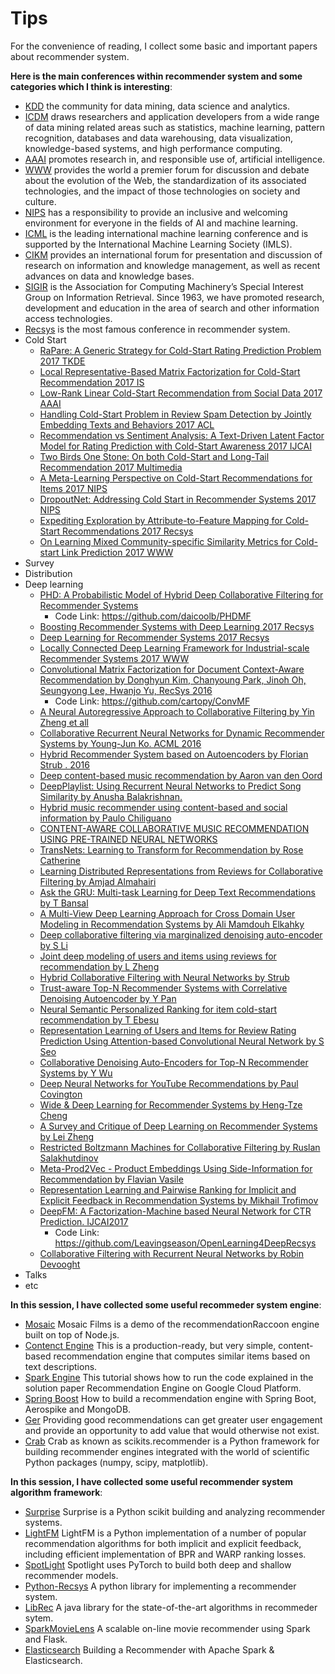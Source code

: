 # Tips
For the convenience of reading, I collect some basic and important papers about recommender system.

**Here is the main conferences within recommender system and some categories which I think is interesting**:
 - [KDD](http://www.kdd.org/) the community for data mining, data science and analytics.
 - [ICDM](http://www.cs.uvm.edu/~icdm/) draws researchers and application developers from a wide range of data mining related areas such as statistics, machine learning, pattern recognition, databases and data warehousing, data visualization, knowledge-based systems, and high performance computing. 
 - [AAAI](https://www.aaai.org/)  promotes research in, and responsible use of, artificial intelligence.
 - [WWW](http://www.iw3c2.org/) provides the world a premier forum for discussion and debate about the evolution of the Web, the standardization of its associated technologies, and the impact of those technologies on society and culture.
 - [NIPS](https://nips.cc/) has a responsibility to provide an inclusive and welcoming environment for everyone in the fields of AI and machine learning.
 - [ICML](https://icml.cc/) is the leading international machine learning conference and is supported by the International Machine Learning Society (IMLS).
 - [CIKM](http://www.cikmconference.org/) provides an international forum for presentation and discussion of research on information and knowledge management, as well as recent advances on data and knowledge bases.
 - [SIGIR](http://sigir.org/)  is the Association for Computing Machinery’s Special Interest Group on Information Retrieval. Since 1963, we have promoted research, development and education in the area of search and other information access technologies.
 - [Recsys](https://recsys.acm.org/) is the most famous conference in recommender system. 
 - Cold Start
   - [RaPare: A Generic Strategy for Cold-Start Rating Prediction Problem 2017 TKDE](https://dl.acm.org/citation.cfm?doid=3108148)
   - [Local Representative-Based Matrix Factorization for Cold-Start Recommendation 2017 IS](https://dl.acm.org/citation.cfm?doid=3108148)
   - [Low-Rank Linear Cold-Start Recommendation from Social Data 2017 AAAI](https://aaai.org/ocs/index.php/AAAI/AAAI17/paper/view/14828)
   - [Handling Cold-Start Problem in Review Spam Detection by Jointly Embedding Texts and Behaviors 2017 ACL](http://aclweb.org/anthology/P17-1034)
   - [Recommendation vs Sentiment Analysis: A Text-Driven Latent Factor Model for Rating Prediction with Cold-Start Awareness 2017 IJCAI](https://www.ijcai.org/proceedings/2017/382)
   - [Two Birds One Stone: On both Cold-Start and Long-Tail Recommendation 2017 Multimedia](https://dl.acm.org/citation.cfm?doid=3123266.3123316)
   - [A Meta-Learning Perspective on Cold-Start Recommendations for Items 2017 NIPS](http://papers.nips.cc/paper/7266-a-meta-learning-perspective-on-cold-start-recommendations-for-items)
   - [DropoutNet: Addressing Cold Start in Recommender Systems 2017 NIPS](http://papers.nips.cc/paper/7081-dropoutnet-addressing-cold-start-in-recommender-systems)
   - [Expediting Exploration by Attribute-to-Feature Mapping for Cold-Start Recommendations 2017 Recsys](https://dl.acm.org/citation.cfm?doid=3109859.3109880)
   - [On Learning Mixed Community-specific Similarity Metrics for Cold-start Link Prediction 2017 WWW](https://dl.acm.org/citation.cfm?doid=3041021.3054269)
 - Survey
 - Distribution
 - Deep learning
   - [PHD: A Probabilistic Model of Hybrid Deep Collaborative Filtering for Recommender Systems](http://www.acml-conf.org/2017/conference/accepted-papers/)
     - Code Link: https://github.com/daicoolb/PHDMF
   - [Boosting Recommender Systems with Deep Learning 2017 Recsys](https://dl.acm.org/citation.cfm?doid=3109859.3109926)
   - [Deep Learning for Recommender Systems 2017 Recsys](https://dl.acm.org/citation.cfm?doid=3109859.3109933)
   - [Locally Connected Deep Learning Framework for Industrial-scale Recommender Systems 2017 WWW](https://dl.acm.org/citation.cfm?doid=3041021.3054227)
   - [Convolutional Matrix Factorization for Document Context-Aware Recommendation by Donghyun Kim, Chanyoung Park, Jinoh Oh, Seungyong Lee, Hwanjo Yu, RecSys 2016](http://dm.postech.ac.kr/~cartopy/ConvMF/)
     - Code Link: https://github.com/cartopy/ConvMF
   - [A Neural Autoregressive Approach to Collaborative Filtering by Yin Zheng et all](http://proceedings.mlr.press/v48/zheng16.pdf)
   - [Collaborative Recurrent Neural Networks for Dynamic Recommender Systems by Young-Jun Ko. ACML 2016](http://proceedings.mlr.press/v63/ko101.pdf)
   - [Hybrid Recommender System based on Autoencoders by Florian Strub . 2016](https://arxiv.org/pdf/1606.07659.pdf)
   - [Deep content-based music recommendation by Aaron van den Oord](https://papers.nips.cc/paper/5004-deep-content-based-music-recommendation.pdf)
   - [DeepPlaylist: Using Recurrent Neural Networks to Predict Song Similarity by Anusha Balakrishnan.](https://cs224d.stanford.edu/reports/BalakrishnanDixit.pdf)
   - [Hybrid music recommender using content-based and social information by  Paulo Chiliguano](http://ieeexplore.ieee.org/document/7472151)
   - [CONTENT-AWARE COLLABORATIVE MUSIC RECOMMENDATION USING PRE-TRAINED NEURAL NETWORKS](http://ismir2015.uma.es/articles/290_Paper.pdf)
   - [TransNets: Learning to Transform for Recommendation  by Rose Catherine](https://arxiv.org/abs/1704.02298) 
   - [Learning Distributed Representations from Reviews for Collaborative Filtering by  	Amjad Almahairi](http://dl.acm.org/citation.cfm?id=2800192)
   - [Ask the GRU: Multi-task Learning for Deep Text Recommendations by T Bansal](https://arxiv.org/pdf/1609.02116.pdf)
   - [A Multi-View Deep Learning Approach for Cross Domain User Modeling in Recommendation Systems by Ali Mamdouh Elkahky](http://sonyis.me/paperpdf/frp1159-songA-www-2015.pdf)
   - [Deep collaborative filtering via marginalized denoising auto-encoder by S Li](https://pdfs.semanticscholar.org/ff29/2f00055d8221c42d4831679db9d3872b6fbd.pdf)
   - [Joint deep modeling of users and items using reviews for recommendation by L Zheng](https://arxiv.org/pdf/1701.04783)
   - [Hybrid Collaborative Filtering with Neural Networks by Strub](https://pdfs.semanticscholar.org/fcbd/179590c30127cafbd00fd7087b47818406bc.pdf)
   - [Trust-aware Top-N Recommender Systems with Correlative Denoising Autoencoder by Y Pan](https://arxiv.org/pdf/1703.01760)
   - [Neural Semantic Personalized Ranking for item cold-start recommendation by T Ebesu](http://www.cse.scu.edu/~yfang/NSPR.pdf)
   - [Representation Learning of Users and Items for Review Rating Prediction Using Attention-based Convolutional Neural Network by S Seo](http://mlrec.org/2017/papers/paper8.pdf)
   - [Collaborative Denoising Auto-Encoders for Top-N Recommender Systems by Y Wu](http://alicezheng.org/papers/wsdm16-cdae.pdf)
   - [Deep Neural Networks for YouTube Recommendations by Paul Covington](https://static.googleusercontent.com/media/research.google.com/en//pubs/archive/45530.pdf)
   - [Wide & Deep Learning for Recommender Systems by Heng-Tze Cheng](https://arxiv.org/abs/1606.07792)
   - [A Survey and Critique of Deep Learning on Recommender Systems by Lei Zheng](http://bdsc.lab.uic.edu/docs/survey-critique-deep.pdf)
   - [Restricted Boltzmann Machines for Collaborative Filtering by Ruslan Salakhutdinov](http://www.machinelearning.org/proceedings/icml2007/papers/407.pdf)
   - [Meta-Prod2Vec - Product Embeddings Using Side-Information for Recommendation by Flavian Vasile](https://arxiv.org/pdf/1607.07326.pdf)
   - [Representation Learning and Pairwise Ranking for Implicit and Explicit Feedback in Recommendation Systems by Mikhail Trofimov](https://arxiv.org/abs/1705.00105)
   - [DeepFM: A Factorization-Machine based Neural Network for CTR Prediction. IJCAI2017](https://arxiv.org/abs/1703.04247) 
     - Code Link: https://github.com/Leavingseason/OpenLearning4DeepRecsys
   - [Collaborative Filtering with Recurrent Neural Networks by Robin Devooght](https://arxiv.org/pdf/1608.07400.pdf)
 - Talks
 - etc
 
**In this session, I have collected some useful recommeder system engine**:
 - [Mosaic](https://github.com/guymorita/Mosaic-Films---Recommendation-Engine-Demo) Mosaic Films is a demo of the recommendationRaccoon engine built on top of Node.js.
 - [Contenct Engine](https://github.com/groveco/content-engine) This is a production-ready, but very simple, content-based recommendation engine that computes similar items based on text descriptions.
 - [Spark Engine](https://github.com/GoogleCloudPlatform/spark-recommendation-engine) This tutorial shows how to run the code explained in the solution paper Recommendation Engine on Google Cloud Platform. 
 - [Spring Boost](https://github.com/aerospike/recommendation-engine-example) How to build a recommendation engine with Spring Boot, Aerospike and MongoDB.
 - [Ger](https://github.com/grahamjenson/ger) Providing good recommendations can get greater user engagement and provide an opportunity to add value that would otherwise not exist.
 - [Crab](https://muricoca.github.io/crab/index.html) Crab as known as scikits.recommender is a Python framework for building recommender engines integrated with the world of scientific Python packages (numpy, scipy, matplotlib).

**In this session, I have collected some useful recommender system algorithm framework**:
 - [Surprise](https://github.com/NicolasHug/Surprise) Surprise is a Python scikit building and analyzing recommender systems.
 - [LightFM](https://github.com/lyst/lightfm) LightFM is a Python implementation of a number of popular recommendation algorithms for both implicit and explicit feedback, including efficient implementation of BPR and WARP ranking losses.
 - [SpotLight](https://github.com/maciejkula/spotlight) Spotlight uses PyTorch to build both deep and shallow recommender models.
 - [Python-Recsys](https://github.com/ocelma/python-recsys) A python library for implementing a recommender system.
 - [LibRec](https://www.librec.net/) A java library for the state-of-the-art algorithms in recommeder sytem.
 - [SparkMovieLens](https://github.com/jadianes/spark-movie-lens) A scalable on-line movie recommender using Spark and Flask.
 - [Elasticsearch](https://github.com/IBM/elasticsearch-spark-recommender) Building a Recommender with Apache Spark & Elasticsearch.
